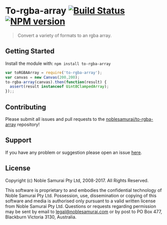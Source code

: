 # To-rgba-array [![Build Status](https://secure.travis-ci.org/noblesamurai/to-rgba-array.png?branch=master)](http://travis-ci.org/noblesamurai/to-rgba-array) [![NPM version](https://badge-me.herokuapp.com/api/npm/to-rgba-array.png)](http://badges.enytc.com/for/npm/to-rgba-array)

> Convert a variety of formats to an rgba array.

## Getting Started
Install the module with: `npm install to-rgba-array`

```javascript
var toRGBAArray = require('to-rgba-array');
var canvas = new Canvas(200,200);
to-rgba-array(canvas).then(function(result) {
  assert(result instanceof Uint8ClampedArray);
});;
```

## Contributing

Please submit all issues and pull requests to the [noblesamurai/to-rgba-array](https://github.com/noblesamurai/to-rgba-array) repository!

## Support
If you have any problem or suggestion please open an issue [here](https://github.com/noblesamurai/to-rgba-array/issues).

## License

Copyright (c) Noble Samurai Pty Ltd, 2008-2017.  All Rights Reserved.

This software is proprietary to and embodies the confidential technology of
Noble Samurai Pty Ltd.  Possession, use, dissemination or copying of this
software and media is authorised only pursuant to a valid written license from
Noble Samurai Pty Ltd.  Questions or requests regarding permission may be sent
by email to legal@noblesamurai.com or by post to PO Box 477, Blackburn Victoria
3130, Australia.

